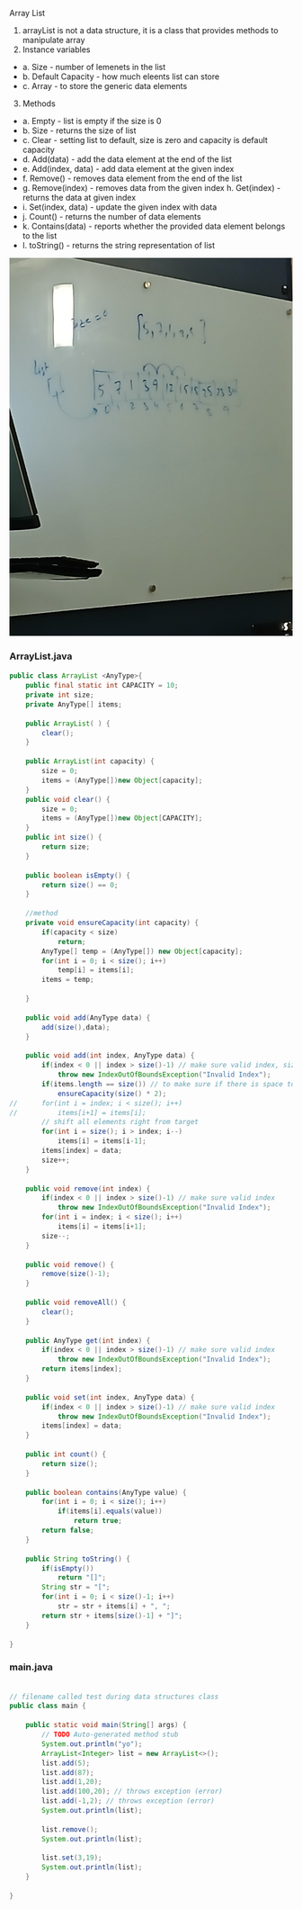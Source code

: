 Array List
1. arrayList is not a data structure, it is a class that provides methods to manipulate array
2. Instance variables
  - a. Size - number of lemenets in the list
  - b. Default Capacity - how much eleents list can store
  - c. Array - to store the generic data elements
3. Methods
  - a. Empty - list is empty if the size is 0
  - b. Size - returns the size of list
  - c. Clear - setting list to default, size is zero and capacity is default capacity
  - d. Add(data) - add the data element at the end of the list
  - e. Add(index, data) - add data element at the given index
  - f. Remove() - removes data element from the end of the list
  - g. Remove(index) - removes data from the given index
  h. Get(index) - returns the data at given index
  - i. Set(index, data) - update the given index with data
  - j. Count() - returns the number of data elements
  - k. Contains(data) - reports whether the provided data element belongs to the list
  - l. toString() - returns the string representation of list

  ![alt text](20250122_103540.jpg)

### ArrayList.java
```java
public class ArrayList <AnyType>{
	public final static int CAPACITY = 10;
	private int size;
	private AnyType[] items;
	
	public ArrayList( ) {
		clear();
	}
	
	public ArrayList(int capacity) {
		size = 0;
		items = (AnyType[])new Object[capacity];
	}
	public void clear() {
		size = 0;
		items = (AnyType[])new Object[CAPACITY];
	}
	public int size() {
		return size;
	}
	
	public boolean isEmpty() {
		return size() == 0;
	}
	
	//method
	private void ensureCapacity(int capacity) {
		if(capacity < size)
			return;
		AnyType[] temp = (AnyType[]) new Object[capacity];
		for(int i = 0; i < size(); i++)
			temp[i] = items[i];
		items = temp;
		
	}

	public void add(AnyType data) {
		add(size(),data);
	}
	
	public void add(int index, AnyType data) {
		if(index < 0 || index > size()-1) // make sure valid index, size is one great the actual list, so minus 1
			throw new IndexOutOfBoundsException("Invalid Index");
		if(items.length == size()) // to make sure if there is space to add element
			ensureCapacity(size() * 2);
//		for(int i = index; i < size(); i++)
//			items[i+1] = items[i];
		// shift all elements right from target
		for(int i = size(); i > index; i--)
			items[i] = items[i-1];
		items[index] = data;
		size++;
	}
	
	public void remove(int index) {
		if(index < 0 || index > size()-1) // make sure valid index
			throw new IndexOutOfBoundsException("Invalid Index");
		for(int i = index; i < size(); i++)
			items[i] = items[i+1];
		size--;
	}
	
	public void remove() {
		remove(size()-1);
	}
	
	public void removeAll() {
		clear();
	}
	
	public AnyType get(int index) {
		if(index < 0 || index > size()-1) // make sure valid index
			throw new IndexOutOfBoundsException("Invalid Index");
		return items[index];
	}
	
	public void set(int index, AnyType data) {
		if(index < 0 || index > size()-1) // make sure valid index
			throw new IndexOutOfBoundsException("Invalid Index");
		items[index] = data;
	}
	
	public int count() {
		return size();
	}
	
	public boolean contains(AnyType value) {
		for(int i = 0; i < size(); i++)
			if(items[i].equals(value))
				return true;
		return false;
	}
	
	public String toString() {
		if(isEmpty())
			return "[]";
		String str = "[";
		for(int i = 0; i < size()-1; i++)
			str = str + items[i] + ", ";
		return str + items[size()-1] + "]";
	}
	
}

```


### main.java
```java

// filename called test during data structures class
public class main {

	public static void main(String[] args) {
		// TODO Auto-generated method stub
		System.out.println("yo");
		ArrayList<Integer> list = new ArrayList<>();
		list.add(5);
		list.add(87);
		list.add(1,20);
		list.add(100,20); // throws exception (error)
		list.add(-1,2); // throws exception (error)
		System.out.println(list);
		
		list.remove();
		System.out.println(list);
		
		list.set(3,19);
		System.out.println(list);
	}

}

```